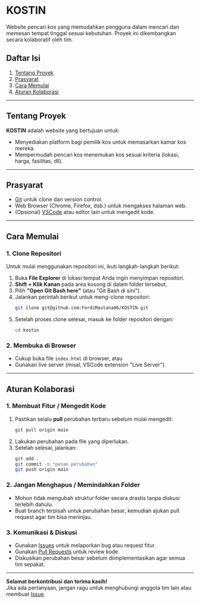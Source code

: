 # KOSTIN

Website pencari kos yang memudahkan pengguna dalam mencari dan memesan tempat tinggal sesuai kebutuhan. Proyek ini dikembangkan secara kolaboratif oleh tim.

## Daftar Isi
1. [Tentang Proyek](#tentang-proyek)
2. [Prasyarat](#prasyarat)
3. [Cara Memulai](#cara-memulai)
4. [Aturan Kolaborasi](#aturan-kolaborasi)

---

## Tentang Proyek
**KOSTIN** adalah website yang bertujuan untuk:
- Menyediakan platform bagi pemilik kos untuk memasarkan kamar kos mereka.
- Mempermudah pencari kos menemukan kos sesuai kriteria (lokasi, harga, fasilitas, dll).

---

## Prasyarat
- [Git](https://git-scm.com/) untuk clone dan version control.
- Web Browser (Chrome, Firefox, dsb.) untuk mengakses halaman web.
- (Opsional) [VSCode](https://code.visualstudio.com/) atau editor lain untuk mengedit kode.

---

## Cara Memulai

### 1. Clone Repositori
Untuk mulai menggunakan repositori ini, ikuti langkah-langkah berikut:

1. Buka **File Explorer** di lokasi tempat Anda ingin menyimpan repositori.
2. **Shift + Klik Kanan** pada area kosong di dalam folder tersebut.
3. Pilih **"Open Git Bash here"** (atau "Git Bash di sini").
4. Jalankan perintah berikut untuk meng-clone repositori:
   ```sh
   git clone git@github.com:FerdiMaulana06/KOSTIN.git
   ```
5. Setelah proses clone selesai, masuk ke folder repositori dengan:
   ```sh
   cd kostin
   ```

### 2. Membuka di Browser
- Cukup buka file `index.html` di browser, atau
- Gunakan live server (misal, VSCode extension "Live Server").

---

## Aturan Kolaborasi

### 1. Membuat Fitur / Mengedit Kode
1. Pastikan selalu **pull** perubahan terbaru sebelum mulai mengedit:
   ```sh
   git pull origin main
   ```
2. Lakukan perubahan pada file yang diperlukan.
3. Setelah selesai, jalankan:
   ```sh
   git add .
   git commit -m "pesan perubahan"
   git push origin main
   ```

### 2. Jangan Menghapus / Memindahkan Folder
- Mohon tidak mengubah struktur folder secara drastis tanpa diskusi terlebih dahulu.
- Buat branch terpisah untuk perubahan besar, kemudian ajukan pull request agar tim bisa meninjau.

### 3. Komunikasi & Diskusi
- Gunakan [Issues](../../issues) untuk melaporkan bug atau request fitur.
- Gunakan [Pull Requests](../../pulls) untuk review kode.
- Diskusikan perubahan besar sebelum diimplementasikan agar semua tim sepakat.

---

**Selamat berkontribusi dan terima kasih!**  
Jika ada pertanyaan, jangan ragu untuk menghubungi anggota tim lain atau membuat [Issue](../../issues).
